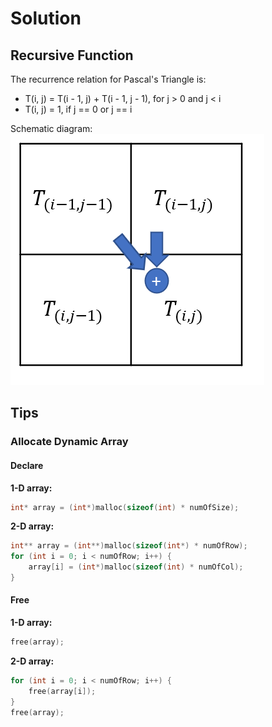 # Solution

## Recursive Function

The recurrence relation for Pascal's Triangle is:

- T(i, j) = T(i - 1, j) + T(i - 1, j - 1), for j > 0 and j < i  
- T(i, j) = 1, if j == 0 or j == i
 
Schematic diagram:
<br>
![schematic diagram](https://github.com/kailee0422/LeetCode-Practice/blob/main/Dynamic%20Programming/118.%20Pascal's%20Triangle/schematic%20diagram.png)



## Tips

### Allocate Dynamic Array

#### Declare

**1-D array:**
```c
int* array = (int*)malloc(sizeof(int) * numOfSize);
```
**2-D array:**
```c
int** array = (int**)malloc(sizeof(int*) * numOfRow);
for (int i = 0; i < numOfRow; i++) {
    array[i] = (int*)malloc(sizeof(int) * numOfCol);
}
```
#### Free 
**1-D array:**
```c
free(array);
```
**2-D array:**
```c
for (int i = 0; i < numOfRow; i++) {
    free(array[i]);
}
free(array);
```
